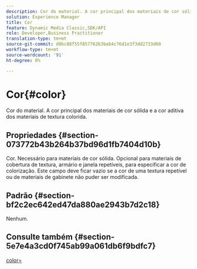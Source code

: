 ```yaml
---
description: Cor do material. A cor principal dos materiais de cor sólida e a cor aditiva dos materiais de textura colorida.
solution: Experience Manager
title: Cor
feature: Dynamic Media Classic,SDK/API
role: Developer,Business Practitioner
translation-type: tm+mt
source-git-commit: d0bc88f55f857762b3bab4c76d1e3f3dd2733d60
workflow-type: tm+mt
source-wordcount: '91'
ht-degree: 0%

---
```



# Cor{#color}

Cor do material. A cor principal dos materiais de cor sólida e a cor aditiva dos materiais de textura colorida.

## Propriedades {#section-073772b43b264b37bd96d1fb7404d10b}

Cor. Necessário para materiais de cor sólida. Opcional para materiais de cobertura de textura, armário e janela repetíveis, para especificar a cor de colorização. Este campo deve ficar vazio se a cor de uma textura repetível ou de materiais de gabinete não puder ser modificada.

## Padrão {#section-bf2c2ec642ed47da880ae2943b7d2c18}

Nenhum.

## Consulte também {#section-5e7e4a3cd0f745ab99a061db6f9bdfc7}

[color=](../../../../../ir-api/http-protocol/image-rendering-api-ref/c-ir-http-protocol-ref/c-ir-http-protocol-command-reference/r-ir-http-color.md#reference-ea3cba9edfe94dbab86d8f123a9ed0aa)
